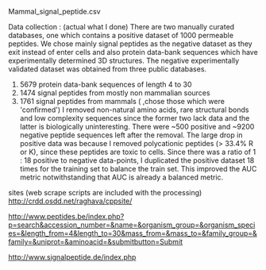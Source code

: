 Mammal_signal_peptide.csv 

Data collection : (actual what I done)
There are two manually curated databases, one which contains a positive dataset of 1000 permeable peptides. We chose mainly signal peptides as the negative dataset as they exit instead of enter cells and also protein data-bank sequences which have experimentally determined 3D structures.
The negative experimentally validated dataset was obtained from three public databases.

1. 5679 protein data-bank sequences of length 4 to 30 
2. 1474 signal peptides from mostly non mammalian sources 
3. 1761 signal peptides from mammals ( ,chose those which were 'confirmed')
I removed non-natural amino acids, rare structural bonds and low complexity sequences since the former two lack data and the latter is biologically uninteresting. There were ~500 positive and ~9200 negative peptide sequences left after the removal. The large drop in positive data was because I removed polycationic peptides (> 33.4% R or K), since these peptides are toxic to cells. 
Since there was a ratio of 1 : 18 positive to negative data-points, I duplicated the positive dataset 18 times for the training set to balance the train set. This improved the AUC metric notwithstanding that AUC is already a balanced metric.

sites (web scrape scripts are included with the processing)
http://crdd.osdd.net/raghava/cppsite/

http://www.peptides.be/index.php?p=search&accession_number=&name=&organism_group=&organism_species=&length_from=4&length_to=30&mass_from=&mass_to=&family_group=&family=&uniprot=&aminoacid=&submitbutton=Submit

http://www.signalpeptide.de/index.php
